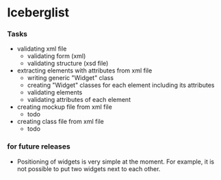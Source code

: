 # Iceberglist

### Tasks
- validating xml file
	+ validating form (xml)
	+ validating structure (xsd file)
- extracting elements with attributes from xml file
	+ writing generic "Widget" class
	+ creating "Widget" classes for each element including its attributes
	+ validating elements
	+ validating attributes of each element
- creating mockup file from xml file
	+ todo
- creating class file from xml file
	+ todo


### for future releases
- Positioning of widgets is very simple at the moment. For example, it is not possible to put two widgets next to each other.
